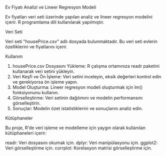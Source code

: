 Ev Fiyatı Analizi ve Lineer Regresyon Modeli

Ev fiyatları veri seti üzerinde yapılan analiz ve lineer regresyon modelini içerir. R programlama dili kullanılarak yapılmıştır.

Veri Seti

Veri seti "housePrice.csv" adlı dosyada bulunmaktadır. Bu veri seti evlerin özelliklerini ve fiyatlarını içerir.

Kullanım
1. housePrice.csv Dosyasını Yükleme: R çalışma ortamınıza readr paketini kullanarak veri setini yükleyin.
2. Veri Keşfi ve Ön İşleme: Veri setini inceleyin, eksik değerleri kontrol edin ve gerekiyorsa ön işleme yapın.
3. Model Oluşturma: Lineer regresyon modeli oluşturmak için lm() fonksiyonunu kullanın.
4. Görselleştirme: Veri setinin dağılımını ve modelin performansını görselleştirin.
5. Sonuçlar: Modelin özet istatistiklerini ve sonuçlarını analiz edin.

Kütüphaneler

Bu proje, R'de veri işleme ve modelleme için yaygın olarak kullanılan kütüphaneleri içerir:

readr: Veri dosyasını okumak için.
dplyr: Veri manipülasyonu için.
ggplot2: Veri görselleştirme için.
corrplot: Korelasyon matrisi görselleştirme için.

